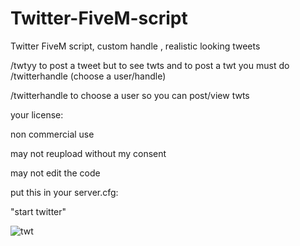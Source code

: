 # Twitter-FiveM-script
Twitter FiveM script, custom handle , realistic looking tweets


/twtyy to post a tweet but to see twts and to post a twt you must do /twitterhandle (choose a user/handle)


/twitterhandle to choose a user so you can post/view twts


your license:

non commercial use 


may not reupload without my consent


may not edit the code 


put this in your server.cfg:

"start twitter"


![twt](https://user-images.githubusercontent.com/122513007/232505251-38117716-b8da-493b-8d16-e149f2710eb5.JPG)

